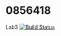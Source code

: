 # 0856418
Lab3
[![Build Status](https://travis-ci.com/bamboobambooyang/0856418.svg?branch=main)](https://travis-ci.com/bamboobambooyang/0856418)
